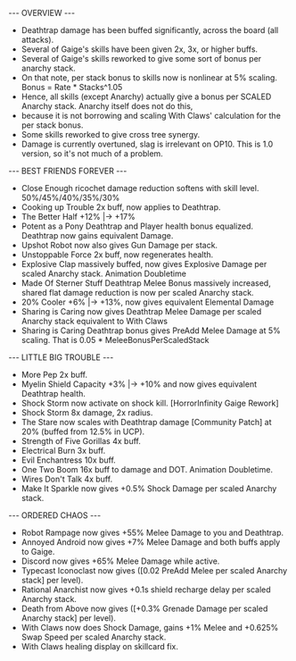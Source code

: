 --- OVERVIEW ---
* Deathtrap damage has been buffed significantly, across the board (all attacks).
* Several of Gaige's skills have been given 2x, 3x, or higher buffs.
* Several of Gaige's skills reworked to give some sort of bonus per anarchy stack.
* On that note, per stack bonus to skills now is nonlinear at 5% scaling. Bonus = Rate * Stacks^1.05
* Hence, all skills (except Anarchy) actually give a bonus per SCALED Anarchy stack. Anarchy itself does not do this,
* because it is not borrowing and scaling With Claws' calculation for the per stack bonus.
* Some skills reworked to give cross tree synergy.
* Damage is currently overtuned, slag is irrelevant on OP10. This is 1.0 version, so it's not much of a problem.

--- BEST FRIENDS FOREVER ---
* Close Enough ricochet damage reduction softens with skill level. 50%/45%/40%/35%/30%
* Cooking up Trouble 2x buff, now applies to Deathtrap.
* The Better Half +12% |-> +17%
* Potent as a Pony Deathtrap and Player health bonus equalized. Deathtrap now gains equivalent Damage.
* Upshot Robot now also gives Gun Damage per stack.
* Unstoppable Force 2x buff, now regenerates health.
* Explosive Clap massively buffed, now gives Explosive Damage per scaled Anarchy stack. Animation Doubletime
* Made Of Sterner Stuff Deathtrap Melee Bonus massively increased, shared flat damage reduction is now per scaled Anarchy stack.
* 20% Cooler +6% |-> +13%, now gives equivalent Elemental Damage
* Sharing is Caring now gives Deathtrap Melee Damage per scaled Anarchy stack equivalent to With Claws
* Sharing is Caring Deathtrap bonus gives PreAdd Melee Damage at 5% scaling. That is 0.05 * MeleeBonusPerScaledStack

--- LITTLE BIG TROUBLE ---
* More Pep 2x buff.
* Myelin Shield Capacity +3% |-> +10% and now gives equivalent Deathtrap health.
* Shock Storm now activate on shock kill. [HorrorInfinity Gaige Rework]
* Shock Storm 8x damage, 2x radius.
* The Stare now scales with Deathtrap damage [Community Patch] at 20% (buffed from 12.5% in UCP).
* Strength of Five Gorillas 4x buff.
* Electrical Burn 3x buff.
* Evil Enchantress 10x buff.
* One Two Boom 16x buff to damage and DOT. Animation Doubletime.
* Wires Don't Talk 4x buff.
* Make It Sparkle now gives +0.5% Shock Damage per scaled Anarchy stack.

--- ORDERED CHAOS ---
* Robot Rampage now gives +55% Melee Damage to you and Deathtrap.
* Annoyed Android now gives +7% Melee Damage and both buffs apply to Gaige.
* Discord now gives +65% Melee Damage while active.
* Typecast Iconoclast now gives ([0.02 PreAdd Melee per scaled Anarchy stack] per level).
* Rational Anarchist now gives +0.1s shield recharge delay per scaled Anarchy stack.
* Death from Above now gives ([+0.3% Grenade Damage per scaled Anarchy stack] per level).
* With Claws now does Shock Damage, gains +1% Melee and +0.625% Swap Speed per scaled Anarchy stack.
* With Claws healing display on skillcard fix.

